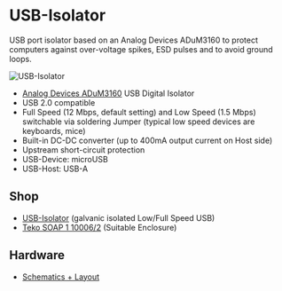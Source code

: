 # USB-Isolator
USB port isolator based on an Analog Devices ADuM3160 to protect computers against over-voltage spikes, ESD pulses and to avoid ground loops.

![USB-Isolator](https://github.com/watterott/USB-Isolator/raw/master/hardware/USB-Isolator_v11.jpg)

* [Analog Devices ADuM3160](http://www.analog.com/en/products/interface-isolation/isolation/standard-digital-isolators/adum3160.html) USB Digital Isolator 
* USB 2.0 compatible
* Full Speed (12 Mbps, default setting) and Low Speed (1.5 Mbps) switchable via soldering Jumper (typical low speed devices are keyboards, mice)
* Built-in DC-DC converter (up to 400mA output current on Host side)
* Upstream short-circuit protection
* USB-Device: microUSB
* USB-Host: USB-A


## Shop
* [USB-Isolator](http://www.watterott.com/en/USB-Isolator) (galvanic isolated Low/Full Speed USB)
* [Teko SOAP 1 10006/2](http://www.watterott.com/en/Teko-SOAP1-10006-2-5) (Suitable Enclosure)


## Hardware
* [Schematics + Layout](https://github.com/watterott/USB-Isolator/tree/master/hardware)
